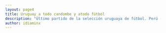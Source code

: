 ```yaml
---
layout: page4
title: Uruguay a todo candombe y atodo fútbol
description: "Último partido de la selección uruguaya de fútbol. Perú - Uruguay en Lima, Perú."
author: idiaminx
---
```


